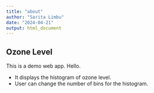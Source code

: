 ```yaml
---
title: "about"
author: "Sarita Limbu"
date: "2024-04-21"
output: html_document
---
```


## Ozone Level

This is a demo web app. Hello.

-  It displays the histogram of ozone level.
-  User can change the number of bins for the histogram.

